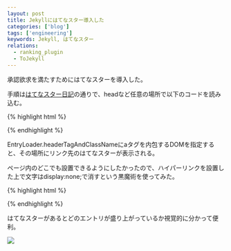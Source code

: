 ```yaml
---
layout: post
title: Jekyllにはてなスター導入した
categories: ['blog']
tags: ['engineering']
keywords: Jekyll, はてなスター
relations:
  - ranking_plugin
  - ToJekyll
---
```


承認欲求を満たすためにはてなスターを導入した。

<div class="hatena-star"><a href="{{ site.fullurl }}{{ page.url}}" style="display:none;">hatena</a></div>

手順は[はてなスター日記](http://d.hatena.ne.jp/hatenastar/20070707)の通りで、headなど任意の場所で以下のコードを読み込む。

{% highlight html %}
<script type="text/javascript" src="http://s.hatena.ne.jp/js/HatenaStar.js"></script>
<script type="text/javascript">
    Hatena.Star.Token = 'YOUR_TOKEN';
    Hatena.Star.EntryLoader.headerTagAndClassName = ['div','hatena-star'];
</script>
{% endhighlight %}

EntryLoader.headerTagAndClassNameにaタグを内包するDOMを指定すると、その場所にリンク先のはてなスターが表示される。

ページ内のどこでも設置できるようにしたかったので、ハイパーリンクを設置した上で文字はdisplay:none;で消すという黒魔術を使ってみた。

{% highlight html %}
<div class="hatena-star">
    <a href="PAGE_URL" style="display:none;">hatena</a>
</div>
{% endhighlight %}

はてなスターがあるとどのエントリが盛り上がっているか視覚的に分かって便利。

<img src="/img/blog_ss_hatena_star.png" class="image-on-frame" />
